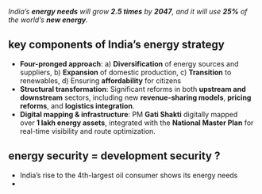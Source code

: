 _India’s_ **_energy needs_** _will grow_ **_2.5 times_** _by_ **_2047_**_, and it will use_ **_25%_** _of the world’s_ **_new energy_**_._

## **key components of India’s energy strategy**

- **Four-pronged approach**: a) **Diversification** of energy sources and suppliers, b) **Expansion** of domestic production, c) **Transition** to renewables, d) Ensuring **affordability** for citizens
- **Structural transformation**: Significant reforms in both **upstream and downstream** sectors, including new **revenue-sharing models**, **pricing reforms**, and **logistics integration**.
- **Digital mapping & infrastructure**: PM **Gati Shakti** digitally mapped over **1 lakh energy assets**, integrated with the **National Master Plan** for real-time visibility and route optimization.

## **energy security** =  **development security** ?

- India’s rise to the 4th-largest oil consumer shows its energy needs
- 